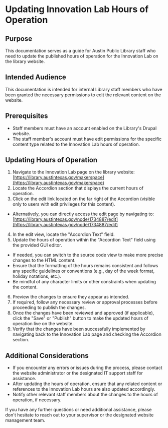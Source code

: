 # Updating Innovation Lab Hours of Operation

## Purpose
This documentation serves as a guide for Austin Public Library staff who need to update the published hours of operation for the Innovation Lab on the library website.

## Intended Audience
This documentation is intended for internal Library staff members who have been granted the necessary permissions to edit the relevant content on the website.

## Prerequisites
- Staff members must have an account enabled on the Library's Drupal website.
- The staff member's account must have edit permissions for the specific content type related to the Innovation Lab hours of operation.

## Updating Hours of Operation
1. Navigate to the Innovation Lab page on the library website: [https://library.austintexas.gov/makerspace](https://library.austintexas.gov/makerspace)
2. Locate the Accordion section that displays the current hours of operation.
3. Click on the edit link located on the far right of the Accordion (visible only to users with edit privileges for this content).
  - Alternatively, you can directly access the edit page by navigating to: [https://library.austintexas.gov/node/1734887/edit](https://library.austintexas.gov/node/1734887/edit)
4. In the edit view, locate the "Accordion Text" field.
5. Update the hours of operation within the "Accordion Text" field using the provided GUI editor.
  - If needed, you can switch to the source code view to make more precise changes to the HTML content.
  - Ensure that the formatting of the hours remains consistent and follows any specific guidelines or conventions (e.g., day of the week format, holiday notations, etc.).
  - Be mindful of any character limits or other constraints when updating the content.
6. Preview the changes to ensure they appear as intended.
7. If required, follow any necessary review or approval processes before proceeding to publish the changes.
8. Once the changes have been reviewed and approved (if applicable), click the "Save" or "Publish" button to make the updated hours of operation live on the website.
9. Verify that the changes have been successfully implemented by navigating back to the Innovation Lab page and checking the Accordion section.

## Additional Considerations
- If you encounter any errors or issues during the process, please contact the website administrator or the designated IT support staff for assistance.
- After updating the hours of operation, ensure that any related content or references to the Innovation Lab hours are also updated accordingly.
- Notify other relevant staff members about the changes to the hours of operation, if necessary.

If you have any further questions or need additional assistance, please don't hesitate to reach out to your supervisor or the designated website management team.
